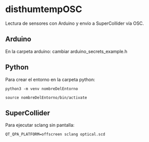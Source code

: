 # disthumtempOSC

Lectura de sensores con Arduino y envío a SuperCollider vía OSC. 

## Arduino

En la carpeta arduino: cambiar arduino_secrets_example.h

## Python

Para crear el entorno en la carpeta python:

```
python3 -m venv nombreDelEntorno
```

```
source nombreDelEntorno/bin/activate
```
## SuperCollider

Para ejecutar sclang sin pantalla: 

```
QT_QPA_PLATFORM=offscreen sclang optical.scd
```

